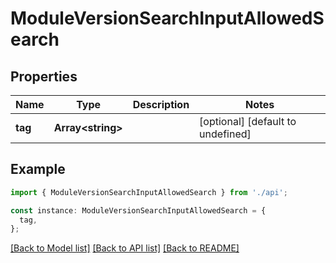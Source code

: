 # ModuleVersionSearchInputAllowedSearch

## Properties

| Name    | Type                    | Description | Notes                             |
| ------- | ----------------------- | ----------- | --------------------------------- |
| **tag** | **Array&lt;string&gt;** |             | [optional] [default to undefined] |

## Example

```typescript
import { ModuleVersionSearchInputAllowedSearch } from './api';

const instance: ModuleVersionSearchInputAllowedSearch = {
  tag,
};
```

[[Back to Model list]](../README.md#documentation-for-models) [[Back to API list]](../README.md#documentation-for-api-endpoints) [[Back to README]](../README.md)
